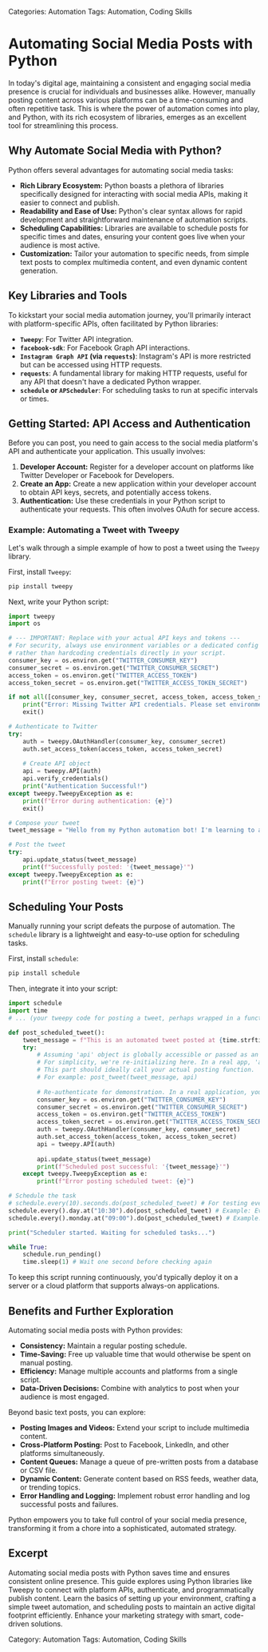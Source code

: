 Categories: Automation
Tags: Automation, Coding Skills
# Automating Social Media Posts with Python

In today's digital age, maintaining a consistent and engaging social media presence is crucial for individuals and businesses alike. However, manually posting content across various platforms can be a time-consuming and often repetitive task. This is where the power of automation comes into play, and Python, with its rich ecosystem of libraries, emerges as an excellent tool for streamlining this process.

## Why Automate Social Media with Python?

Python offers several advantages for automating social media tasks:

*   **Rich Library Ecosystem:** Python boasts a plethora of libraries specifically designed for interacting with social media APIs, making it easier to connect and publish.
*   **Readability and Ease of Use:** Python's clear syntax allows for rapid development and straightforward maintenance of automation scripts.
*   **Scheduling Capabilities:** Libraries are available to schedule posts for specific times and dates, ensuring your content goes live when your audience is most active.
*   **Customization:** Tailor your automation to specific needs, from simple text posts to complex multimedia content, and even dynamic content generation.

## Key Libraries and Tools

To kickstart your social media automation journey, you'll primarily interact with platform-specific APIs, often facilitated by Python libraries:

*   **`Tweepy`**: For Twitter API integration.
*   **`facebook-sdk`**: For Facebook Graph API interactions.
*   **`Instagram Graph API` (via `requests`)**: Instagram's API is more restricted but can be accessed using HTTP requests.
*   **`requests`**: A fundamental library for making HTTP requests, useful for any API that doesn't have a dedicated Python wrapper.
*   **`schedule` or `APScheduler`**: For scheduling tasks to run at specific intervals or times.

## Getting Started: API Access and Authentication

Before you can post, you need to gain access to the social media platform's API and authenticate your application. This usually involves:

1.  **Developer Account:** Register for a developer account on platforms like Twitter Developer or Facebook for Developers.
2.  **Create an App:** Create a new application within your developer account to obtain API keys, secrets, and potentially access tokens.
3.  **Authentication:** Use these credentials in your Python script to authenticate your requests. This often involves OAuth for secure access.

### Example: Automating a Tweet with Tweepy

Let's walk through a simple example of how to post a tweet using the `Tweepy` library.

First, install `Tweepy`:

```bash
pip install tweepy
```

Next, write your Python script:

```python
import tweepy
import os

# --- IMPORTANT: Replace with your actual API keys and tokens ---
# For security, always use environment variables or a dedicated config management system
# rather than hardcoding credentials directly in your script.
consumer_key = os.environ.get("TWITTER_CONSUMER_KEY")
consumer_secret = os.environ.get("TWITTER_CONSUMER_SECRET")
access_token = os.environ.get("TWITTER_ACCESS_TOKEN")
access_token_secret = os.environ.get("TWITTER_ACCESS_TOKEN_SECRET")

if not all([consumer_key, consumer_secret, access_token, access_token_secret]):
    print("Error: Missing Twitter API credentials. Please set environment variables.")
    exit()

# Authenticate to Twitter
try:
    auth = tweepy.OAuthHandler(consumer_key, consumer_secret)
    auth.set_access_token(access_token, access_token_secret)
    
    # Create API object
    api = tweepy.API(auth)
    api.verify_credentials()
    print("Authentication Successful!")
except tweepy.TweepyException as e:
    print(f"Error during authentication: {e}")
    exit()

# Compose your tweet
tweet_message = "Hello from my Python automation bot! I'm learning to automate social media posts. #Python #Automation"

# Post the tweet
try:
    api.update_status(tweet_message)
    print(f"Successfully posted: '{tweet_message}'")
except tweepy.TweepyException as e:
    print(f"Error posting tweet: {e}")
```

## Scheduling Your Posts

Manually running your script defeats the purpose of automation. The `schedule` library is a lightweight and easy-to-use option for scheduling tasks.

First, install `schedule`:

```bash
pip install schedule
```

Then, integrate it into your script:

```python
import schedule
import time
# ... (your tweepy code for posting a tweet, perhaps wrapped in a function)

def post_scheduled_tweet():
    tweet_message = f"This is an automated tweet posted at {time.strftime('%H:%M:%S')}! #ScheduledPost"
    try:
        # Assuming 'api' object is globally accessible or passed as an argument
        # For simplicity, we're re-initializing here. In a real app, 'api' would be persistent.
        # This part should ideally call your actual posting function.
        # For example: post_tweet(tweet_message, api)
        
        # Re-authenticate for demonstration. In a real application, you'd keep the authenticated API object.
        consumer_key = os.environ.get("TWITTER_CONSUMER_KEY")
        consumer_secret = os.environ.get("TWITTER_CONSUMER_SECRET")
        access_token = os.environ.get("TWITTER_ACCESS_TOKEN")
        access_token_secret = os.environ.get("TWITTER_ACCESS_TOKEN_SECRET")
        auth = tweepy.OAuthHandler(consumer_key, consumer_secret)
        auth.set_access_token(access_token, access_token_secret)
        api = tweepy.API(auth)
        
        api.update_status(tweet_message)
        print(f"Scheduled post successful: '{tweet_message}'")
    except tweepy.TweepyException as e:
        print(f"Error posting scheduled tweet: {e}")

# Schedule the task
# schedule.every(10).seconds.do(post_scheduled_tweet) # For testing every 10 seconds
schedule.every().day.at("10:30").do(post_scheduled_tweet) # Example: Every day at 10:30 AM
schedule.every().monday.at("09:00").do(post_scheduled_tweet) # Example: Every Monday at 9:00 AM

print("Scheduler started. Waiting for scheduled tasks...")

while True:
    schedule.run_pending()
    time.sleep(1) # Wait one second before checking again
```

To keep this script running continuously, you'd typically deploy it on a server or a cloud platform that supports always-on applications.

## Benefits and Further Exploration

Automating social media posts with Python provides:

*   **Consistency:** Maintain a regular posting schedule.
*   **Time-Saving:** Free up valuable time that would otherwise be spent on manual posting.
*   **Efficiency:** Manage multiple accounts and platforms from a single script.
*   **Data-Driven Decisions:** Combine with analytics to post when your audience is most engaged.

Beyond basic text posts, you can explore:

*   **Posting Images and Videos:** Extend your script to include multimedia content.
*   **Cross-Platform Posting:** Post to Facebook, LinkedIn, and other platforms simultaneously.
*   **Content Queues:** Manage a queue of pre-written posts from a database or CSV file.
*   **Dynamic Content:** Generate content based on RSS feeds, weather data, or trending topics.
*   **Error Handling and Logging:** Implement robust error handling and log successful posts and failures.

Python empowers you to take full control of your social media presence, transforming it from a chore into a sophisticated, automated strategy.

## Excerpt
Automating social media posts with Python saves time and ensures consistent online presence. This guide explores using Python libraries like Tweepy to connect with platform APIs, authenticate, and programmatically publish content. Learn the basics of setting up your environment, crafting a simple tweet automation, and scheduling posts to maintain an active digital footprint efficiently. Enhance your marketing strategy with smart, code-driven solutions.

Category: Automation
Tags: Automation, Coding Skills